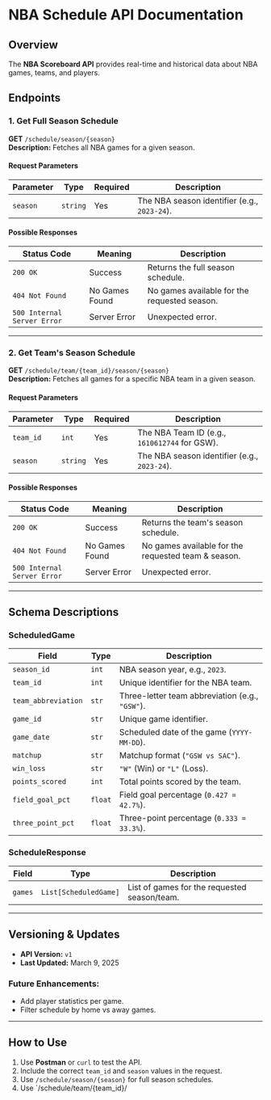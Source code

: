 # NBA Schedule API Documentation

## Overview

The **NBA Scoreboard API** provides real-time and historical data about NBA games, teams, and players.

## Endpoints

### 1. Get Full Season Schedule

**GET** `/schedule/season/{season}`  
**Description:** Fetches all NBA games for a given season.

#### **Request Parameters**

| Parameter | Type     | Required | Description                                  |
| --------- | -------- | -------- | -------------------------------------------- |
| `season`  | `string` | Yes      | The NBA season identifier (e.g., `2023-24`). |

#### **Possible Responses**

| Status Code                 | Meaning        | Description                                  |
| --------------------------- | -------------- | -------------------------------------------- |
| `200 OK`                    | Success        | Returns the full season schedule.            |
| `404 Not Found`             | No Games Found | No games available for the requested season. |
| `500 Internal Server Error` | Server Error   | Unexpected error.                            |

---

### 2. Get Team's Season Schedule

**GET** `/schedule/team/{team_id}/season/{season}`  
**Description:** Fetches all games for a specific NBA team in a given season.

#### **Request Parameters**

| Parameter | Type     | Required | Description                                   |
| --------- | -------- | -------- | --------------------------------------------- |
| `team_id` | `int`    | Yes      | The NBA Team ID (e.g., `1610612744` for GSW). |
| `season`  | `string` | Yes      | The NBA season identifier (e.g., `2023-24`).  |

#### **Possible Responses**

| Status Code                 | Meaning        | Description                                         |
| --------------------------- | -------------- | --------------------------------------------------- |
| `200 OK`                    | Success        | Returns the team's season schedule.                 |
| `404 Not Found`             | No Games Found | No games available for the requested team & season. |
| `500 Internal Server Error` | Server Error   | Unexpected error.                                   |

---

## Schema Descriptions

### **ScheduledGame**

| Field               | Type    | Description                                     |
| ------------------- | ------- | ----------------------------------------------- |
| `season_id`         | `int`   | NBA season year, e.g., `2023`.                  |
| `team_id`           | `int`   | Unique identifier for the NBA team.             |
| `team_abbreviation` | `str`   | Three-letter team abbreviation (e.g., `"GSW"`). |
| `game_id`           | `str`   | Unique game identifier.                         |
| `game_date`         | `str`   | Scheduled date of the game (`YYYY-MM-DD`).      |
| `matchup`           | `str`   | Matchup format (`"GSW vs SAC"`).                |
| `win_loss`          | `str`   | `"W"` (Win) or `"L"` (Loss).                    |
| `points_scored`     | `int`   | Total points scored by the team.                |
| `field_goal_pct`    | `float` | Field goal percentage (`0.427 = 42.7%`).        |
| `three_point_pct`   | `float` | Three-point percentage (`0.333 = 33.3%`).       |

### **ScheduleResponse**

| Field   | Type                  | Description                                  |
| ------- | --------------------- | -------------------------------------------- |
| `games` | `List[ScheduledGame]` | List of games for the requested season/team. |

---

## Versioning & Updates

- **API Version:** `v1`
- **Last Updated:** March 9, 2025

### Future Enhancements:

- Add player statistics per game.
- Filter schedule by home vs away games.

---

## How to Use

1. Use **Postman** or `curl` to test the API.
2. Include the correct `team_id` and `season` values in the request.
3. Use `/schedule/season/{season}` for full season schedules.
4. Use `/schedule/team/{team_id}/
